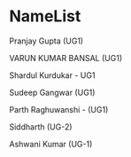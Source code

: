 # NameList


Pranjay Gupta (UG1)

VARUN KUMAR BANSAL (UG1)

Shardul Kurdukar - UG1

Sudeep Gangwar (UG1)

Parth Raghuwanshi - (UG1)

Siddharth  (UG-2)

Ashwani Kumar (UG-1)


